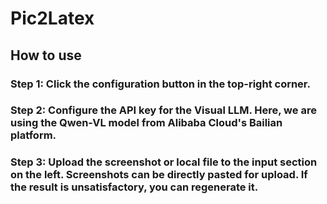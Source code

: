 # Pic2Latex
## How to use
### Step 1: Click the configuration button in the top-right corner.
### Step 2: Configure the API key for the Visual LLM. Here, we are using the Qwen-VL model from Alibaba Cloud's Bailian platform.
### Step 3: Upload the screenshot or local file to the input section on the left. Screenshots can be directly pasted for upload. If the result is unsatisfactory, you can regenerate it.
